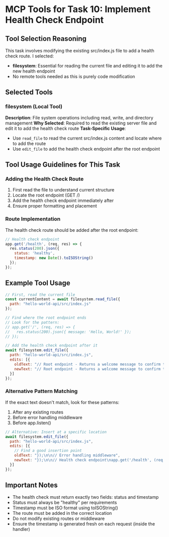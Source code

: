# MCP Tools for Task 10: Implement Health Check Endpoint

## Tool Selection Reasoning
This task involves modifying the existing src/index.js file to add a health check route. I selected:
- **filesystem**: Essential for reading the current file and editing it to add the new health endpoint
- No remote tools needed as this is purely code modification

## Selected Tools

### filesystem (Local Tool)
**Description**: File system operations including read, write, and directory management
**Why Selected**: Required to read the existing server file and edit it to add the health check route
**Task-Specific Usage**: 
- Use `read_file` to read the current src/index.js content and locate where to add the route
- Use `edit_file` to add the health check endpoint after the root endpoint

## Tool Usage Guidelines for This Task

### Adding the Health Check Route
1. First read the file to understand current structure
2. Locate the root endpoint (GET /)
3. Add the health check endpoint immediately after
4. Ensure proper formatting and placement

### Route Implementation
The health check route should be added after the root endpoint:
```javascript
// Health check endpoint
app.get('/health', (req, res) => {
  res.status(200).json({
    status: 'healthy',
    timestamp: new Date().toISOString()
  });
});
```

## Example Tool Usage

```javascript
// First, read the current file
const currentContent = await filesystem.read_file({
  path: "hello-world-api/src/index.js"
});

// Find where the root endpoint ends
// Look for the pattern:
// app.get('/', (req, res) => {
//   res.status(200).json({ message: 'Hello, World!' });
// });

// Add the health check endpoint after it
await filesystem.edit_file({
  path: "hello-world-api/src/index.js",
  edits: [{
    oldText: "// Root endpoint - Returns a welcome message to confirm the API is working\napp.get('/', (req, res) => {\n  res.status(200).json({ message: 'Hello, World!' });\n});",
    newText: "// Root endpoint - Returns a welcome message to confirm the API is working\napp.get('/', (req, res) => {\n  res.status(200).json({ message: 'Hello, World!' });\n});\n\n// Health check endpoint\napp.get('/health', (req, res) => {\n  res.status(200).json({\n    status: 'healthy',\n    timestamp: new Date().toISOString()\n  });\n});"
  }]
});
```

### Alternative Pattern Matching
If the exact text doesn't match, look for these patterns:
1. After any existing routes
2. Before error handling middleware
3. Before app.listen()

```javascript
// Alternative: Insert at a specific location
await filesystem.edit_file({
  path: "hello-world-api/src/index.js",
  edits: [{
    // Find a good insertion point
    oldText: "});\n\n// Error handling middleware",
    newText: "});\n\n// Health check endpoint\napp.get('/health', (req, res) => {\n  res.status(200).json({\n    status: 'healthy',\n    timestamp: new Date().toISOString()\n  });\n});\n\n// Error handling middleware"
  }]
});
```

## Important Notes
- The health check must return exactly two fields: status and timestamp
- Status must always be "healthy" per requirements
- Timestamp must be ISO format using toISOString()
- The route must be added in the correct location
- Do not modify existing routes or middleware
- Ensure the timestamp is generated fresh on each request (inside the handler)
